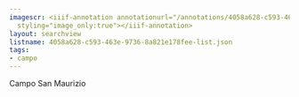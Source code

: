 ```yaml
---
imagescr: <iiif-annotation annotationurl="/annotations/4058a628-c593-463e-9736-8a821e178fee-001.json"
  styling="image_only:true"></iiif-annotation>
layout: searchview
listname: 4058a628-c593-463e-9736-8a821e178fee-list.json
tags:
- campo
---
```

Campo San Maurizio